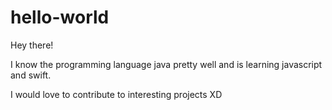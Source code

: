 # hello-world
Hey there!

I know the programming language java pretty well and is learning javascript and swift.

I would love to contribute to interesting projects XD
